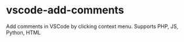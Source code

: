 # vscode-add-comments
Add comments in VSCode by clicking context menu. Supports PHP, JS, Python, HTML

